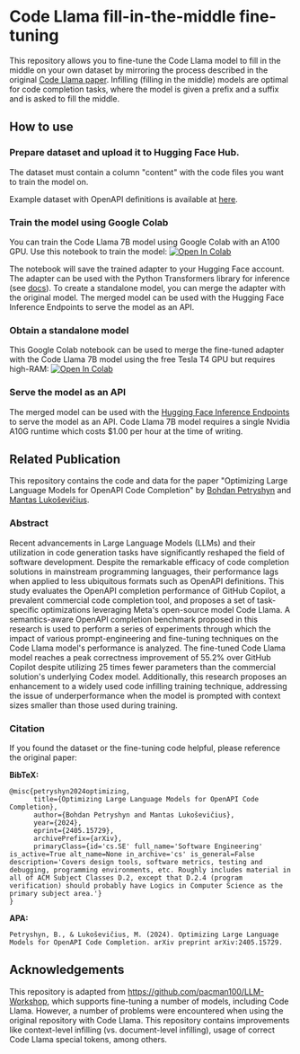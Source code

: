 # Code Llama fill-in-the-middle fine-tuning

This repository allows you to fine-tune the Code Llama model to fill in the middle on your own dataset by mirroring the process described in the original [Code Llama paper](https://arxiv.org/abs/2308.12950). Infilling (filling in the middle) models are optimal for code completion tasks, where the model is given a prefix and a suffix and is asked to fill the middle.

## How to use

### Prepare dataset and upload it to Hugging Face Hub.

The dataset must contain a column "content" with the code files you want to train the model on.

Example dataset with OpenAPI definitions is available at [here](https://huggingface.co/datasets/BohdanPetryshyn/openapi-completion-refined).

### Train the model using Google Colab

You can train the Code Llama 7B model using Google Colab with an A100 GPU. Use this notebook to train the model: [![Open In Colab](https://colab.research.google.com/assets/colab-badge.svg)](https://colab.research.google.com/drive/1fCnfuKJHzH9afwN0vcFF75daLDtHlN26?usp=sharing)

The notebook will save the trained adapter to your Hugging Face account. The adapter can be used with the Python Transformers library for inference (see [docs](https://huggingface.co/docs/transformers/main/en/peft)). To create a standalone model, you can merge the adapter with the original model. The merged model can be used with the Hugging Face Inference Endpoints to serve the model as an API.

### Obtain a standalone model

This Google Colab notebook can be used to merge the fine-tuned adapter with the Code Llama 7B model using the free Tesla T4 GPU but requires high-RAM: [![Open In Colab](https://colab.research.google.com/assets/colab-badge.svg)](https://colab.research.google.com/drive/1aTCVkdopRp1o7Se68FlWw6RrlKvn0jTh?usp=sharing)

### Serve the model as an API

The merged model can be used with the [Hugging Face Inference Endpoints](https://huggingface.co/inference-endpoints/dedicated) to serve the model as an API. Code Llama 7B model requires a single Nvidia A10G runtime which costs $1.00 per hour at the time of writing.

## Related Publication

This repository contains the code and data for the paper "Optimizing Large Language Models for OpenAPI Code Completion" by [Bohdan Petryshyn](https://orcid.org/0009-0003-4030-4842) and [Mantas Lukoševičius](https://orcid.org/0000-0001-7963-285X).

### Abstract

Recent advancements in Large Language Models (LLMs) and their utilization in code generation tasks have significantly reshaped the field of software development. Despite the remarkable efficacy of code completion solutions in mainstream programming languages, their performance lags when applied to less ubiquitous formats such as OpenAPI definitions. This study evaluates the OpenAPI completion performance of GitHub Copilot, a prevalent commercial code completion tool, and proposes a set of task-specific optimizations leveraging Meta's open-source model Code Llama. A semantics-aware OpenAPI completion benchmark proposed in this research is used to perform a series of experiments through which the impact of various prompt-engineering and fine-tuning techniques on the Code Llama model's performance is analyzed. The fine-tuned Code Llama model reaches a peak correctness improvement of 55.2% over GitHub Copilot despite utilizing 25 times fewer parameters than the commercial solution's underlying Codex model. Additionally, this research proposes an enhancement to a widely used code infilling training technique, addressing the issue of underperformance when the model is prompted with context sizes smaller than those used during training.

### Citation

If you found the dataset or the fine-tuning code helpful, please reference the original paper:

**BibTeX:**

```
@misc{petryshyn2024optimizing,
      title={Optimizing Large Language Models for OpenAPI Code Completion}, 
      author={Bohdan Petryshyn and Mantas Lukoševičius},
      year={2024},
      eprint={2405.15729},
      archivePrefix={arXiv},
      primaryClass={id='cs.SE' full_name='Software Engineering' is_active=True alt_name=None in_archive='cs' is_general=False description='Covers design tools, software metrics, testing and debugging, programming environments, etc. Roughly includes material in all of ACM Subject Classes D.2, except that D.2.4 (program verification) should probably have Logics in Computer Science as the primary subject area.'}
}
```

**APA:**

```
Petryshyn, B., & Lukoševičius, M. (2024). Optimizing Large Language Models for OpenAPI Code Completion. arXiv preprint arXiv:2405.15729.
```

## Acknowledgements

This repository is adapted from https://github.com/pacman100/LLM-Workshop, which supports fine-tuning a number of models, including Code Llama. However, a number of problems were encountered when using the original repository with Code Llama. This repository contains improvements like context-level infilling (vs. document-level infilling), usage of correct Code Llama special tokens, among others.

